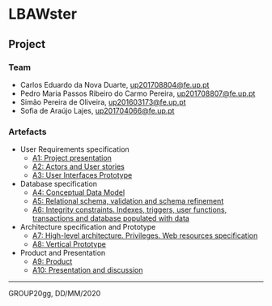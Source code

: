 # LBAWster

## Project

### Team

* Carlos Eduardo da Nova Duarte, up201708804@fe.up.pt
* Pedro Maria Passos Ribeiro do Carmo Pereira, up201708807@fe.up.pt
* Simão Pereira de Oliveira, up201603173@fe.up.pt
* Sofia de Araújo Lajes, up201704066@fe.up.pt

### Artefacts

* User Requirements specification
  * [A1: Project presentation](a1)
  * [A2: Actors and User stories](a2)
  * [A3: User Interfaces Prototype](a3)
* Database specification
  * [A4: Conceptual Data Model](a4)
  * [A5: Relational schema, validation and schema refinement](a5)
  * [A6: Integrity constraints. Indexes, triggers, user functions, transactions and database populated with data](a6)
* Architecture specification and Prototype
  * [A7: High-level architecture. Privileges. Web resources specification](a7)
  * [A8: Vertical Prototype](a8)
* Product and Presentation
  * [A9: Product](a9)
  * [A10: Presentation and discussion](a10)

***
GROUP20gg, DD/MM/2020